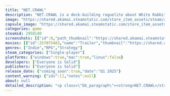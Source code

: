 ```yaml
---
title: "NET.CRAWL"
description: "NET.CRAWL is a deck-building roguelite about White Rabbit lost in unfriendly cyberspace. Dive deep into a bizarre digital world and outsmart dozens of unique mini-bosses. Short runs, deep strategies, crazy combos and a ton of replayability."
image: "https://shared.akamai.steamstatic.com/store_item_assets/steam/apps/2958140/header.jpg?t=1732285604"
capsule_image: "https://shared.akamai.steamstatic.com/store_item_assets/steam/apps/2958140/capsule_231x87.jpg?t=1732285604"
categories: game
steamid: 2958140
screenshots: [{"id":0,"path_thumbnail":"https://shared.akamai.steamstatic.com/store_item_assets/steam/apps/2958140/ss_38d47bf72d42cd170162b2801b5be3d521faf494.600x338.jpg?t=1732285604","path_full":"https://shared.akamai.steamstatic.com/store_item_assets/steam/apps/2958140/ss_38d47bf72d42cd170162b2801b5be3d521faf494.1920x1080.jpg?t=1732285604"},{"id":1,"path_thumbnail":"https://shared.akamai.steamstatic.com/store_item_assets/steam/apps/2958140/ss_5d850af8a064967e7ff3c10d2432eb624cc37b7c.600x338.jpg?t=1732285604","path_full":"https://shared.akamai.steamstatic.com/store_item_assets/steam/apps/2958140/ss_5d850af8a064967e7ff3c10d2432eb624cc37b7c.1920x1080.jpg?t=1732285604"},{"id":2,"path_thumbnail":"https://shared.akamai.steamstatic.com/store_item_assets/steam/apps/2958140/ss_2fd95246333bebc6f4c0373f661952ccce5830d2.600x338.jpg?t=1732285604","path_full":"https://shared.akamai.steamstatic.com/store_item_assets/steam/apps/2958140/ss_2fd95246333bebc6f4c0373f661952ccce5830d2.1920x1080.jpg?t=1732285604"},{"id":3,"path_thumbnail":"https://shared.akamai.steamstatic.com/store_item_assets/steam/apps/2958140/ss_e932f9c2615182074f4f5f8b14944b2ff5a1271e.600x338.jpg?t=1732285604","path_full":"https://shared.akamai.steamstatic.com/store_item_assets/steam/apps/2958140/ss_e932f9c2615182074f4f5f8b14944b2ff5a1271e.1920x1080.jpg?t=1732285604"},{"id":4,"path_thumbnail":"https://shared.akamai.steamstatic.com/store_item_assets/steam/apps/2958140/ss_b17a556c7b355201a7a94aad871833b08e427644.600x338.jpg?t=1732285604","path_full":"https://shared.akamai.steamstatic.com/store_item_assets/steam/apps/2958140/ss_b17a556c7b355201a7a94aad871833b08e427644.1920x1080.jpg?t=1732285604"},{"id":5,"path_thumbnail":"https://shared.akamai.steamstatic.com/store_item_assets/steam/apps/2958140/ss_eb545d5d602bee86f2fa9c907c07e5152eae3ca8.600x338.jpg?t=1732285604","path_full":"https://shared.akamai.steamstatic.com/store_item_assets/steam/apps/2958140/ss_eb545d5d602bee86f2fa9c907c07e5152eae3ca8.1920x1080.jpg?t=1732285604"},{"id":6,"path_thumbnail":"https://shared.akamai.steamstatic.com/store_item_assets/steam/apps/2958140/ss_b1472bfa015c41c6bda54d76efa8a8211bab3d9d.600x338.jpg?t=1732285604","path_full":"https://shared.akamai.steamstatic.com/store_item_assets/steam/apps/2958140/ss_b1472bfa015c41c6bda54d76efa8a8211bab3d9d.1920x1080.jpg?t=1732285604"},{"id":7,"path_thumbnail":"https://shared.akamai.steamstatic.com/store_item_assets/steam/apps/2958140/ss_111b40763dd88ed95aee2b63623b6f0668236e1c.600x338.jpg?t=1732285604","path_full":"https://shared.akamai.steamstatic.com/store_item_assets/steam/apps/2958140/ss_111b40763dd88ed95aee2b63623b6f0668236e1c.1920x1080.jpg?t=1732285604"},{"id":8,"path_thumbnail":"https://shared.akamai.steamstatic.com/store_item_assets/steam/apps/2958140/ss_5b2dfbdbc6c7ebba9553d3cf4e5d592db9bdebad.600x338.jpg?t=1732285604","path_full":"https://shared.akamai.steamstatic.com/store_item_assets/steam/apps/2958140/ss_5b2dfbdbc6c7ebba9553d3cf4e5d592db9bdebad.1920x1080.jpg?t=1732285604"}]
movies: [{"id":257075483,"name":"Trailer","thumbnail":"https://shared.akamai.steamstatic.com/store_item_assets/steam/apps/257075483/dbafc3a90882db00fcd978469fed8f8cc3632ce3/movie_600x337.jpg?t=1732205552","webm":{"480":"http://video.akamai.steamstatic.com/store_trailers/257075483/movie480_vp9.webm?t=1732205552","max":"http://video.akamai.steamstatic.com/store_trailers/257075483/movie_max_vp9.webm?t=1732205552"},"mp4":{"480":"http://video.akamai.steamstatic.com/store_trailers/257075483/movie480.mp4?t=1732205552","max":"http://video.akamai.steamstatic.com/store_trailers/257075483/movie_max.mp4?t=1732205552"},"highlight":true},{"id":257048264,"name":"Gameplay Overview","thumbnail":"https://shared.akamai.steamstatic.com/store_item_assets/steam/apps/257048264/movie.293x165.jpg?t=1724263007","webm":{"480":"http://video.akamai.steamstatic.com/store_trailers/257048264/movie480_vp9.webm?t=1724263007","max":"http://video.akamai.steamstatic.com/store_trailers/257048264/movie_max_vp9.webm?t=1724263007"},"mp4":{"480":"http://video.akamai.steamstatic.com/store_trailers/257048264/movie480.mp4?t=1724263007","max":"http://video.akamai.steamstatic.com/store_trailers/257048264/movie_max.mp4?t=1724263007"},"highlight":false}]
genres: ["Indie","RPG","Strategy"]
steam_categories: ["Single-player"]
platforms: {"windows":true,"mac":true,"linux":false}
developers: ["Everyone is Solid"]
publishers: ["Everyone is Solid"]
release_date: {"coming_soon":true,"date":"Q1 2025"}
content_warning: {"ids":[],"notes":null}
about: null
detailed_description: "<p class=\"bb_paragraph\"><strong>NET.CRAWL</strong> is a deck-building roguelite played on a hexagonal grid. Moving into a hex(node) activates it and triggers its effect.</p><p class=\"bb_paragraph\"><img class=\"bb_img\" src=\"https://shared.akamai.steamstatic.com/store_item_assets/steam/apps/2958140/extras/gameplay_gif620.gif?t=1732285604\" /> </p><p class=\"bb_paragraph\">Blue nodes give you Data. Yellow nodes - Credits.<br>Green nodes are your personal toolbox, with effects ranging from basic defense to creative rule bending.<br>Red nodes are hostile. They will cause you all sorts of trouble. </p><p class=\"bb_paragraph\"><img class=\"bb_img\" src=\"https://shared.akamai.steamstatic.com/store_item_assets/steam/apps/2958140/extras/Nodes_prez.gif?t=1732285604\" /></p><p class=\"bb_paragraph\">And then there are the purple ones. <strong>The Cores.</strong> Mini-bosses, each with its own unique ability or victory condition. They are very powerful, almost game-breaking. You won't be able to defeat them without a tailored strategy.</p><p class=\"bb_paragraph\"><img class=\"bb_img\" src=\"https://shared.akamai.steamstatic.com/store_item_assets/steam/apps/2958140/extras/Cores_2.gif?t=1732285604\" /></p><p class=\"bb_paragraph\">Nodes of all the types are mixed together to create levels with endless opportunities for combos and synergies. And since this is a deckbuilder - you get to pick those nodes yourself!</p>"
---
```


